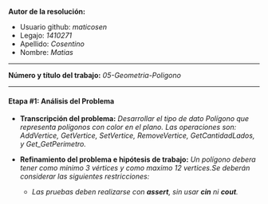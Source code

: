 **Autor de la resolución:**
  * Usuario github: *maticosen*
  * Legajo: *1410271*
  * Apellido: *Cosentino*
  * Nombre: *Matias*
  
---  

**Número y título del trabajo:** *05-Geometria-Poligono*

---

#### Etapa #1: Análisis del Problema

* **Transcripción del problema:** *Desarrollar el tipo de dato Polígono que representa polígonos con color en el plano. Las operaciones son: AddVertice, GetVertice, SetVertice, RemoveVertice, GetCantidadLados, y Get_GetPerimetro.*

* **Refinamiento del problema e hipótesis de trabajo:** *Un polígono debera tener como minimo 3 vértices y como maximo 12 vertices.Se deberán considerar las siguientes restricciones:*

    - *Las pruebas deben realizarse con **assert**, sin usar **cin** ni **cout**.*
